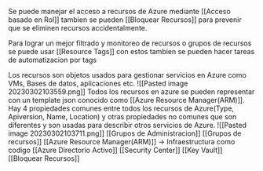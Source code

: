 Se puede manejar el acceso a recursos de Azure mediante [[Acceso basado en Rol]] tambien se pueden [[Bloquear Recursos]] para prevenir que se eliminen recursos accidentalmente.

Para lograr un mejor filtrado y monitoreo de recursos o grupos de recursos se puede usar [[Resource Tags]] con estos tambien se pueden hacer tareas de automatizacion por tags

Los recursos son objetos usados para gestionar servicios en Azure como VMs, Bases de datos, aplicaciones etc.
![[Pasted image 20230302103559.png]]
Todos los recursos en azure se pueden representar con un template json conocido como [[Azure Resource Manager(ARM)]]. Hay 4 propiedades comunes entre todos los recursos de Azure(Type, Apiversion, Name, Location) y otras propiedades no comunes que son diferentes y son usadas para describir otros servicios de Azure.
![[Pasted image 20230302103711.png]]
[[Grupos de Administracion]]
[[Grupos de recursos]]
[[Azure Resource Manager(ARM)]] -> Infraestructura como codigo
[[Azure Directorio Activo]]
[[Security Center]]
[[Key Vault]]
[[Bloquear Recursos]]